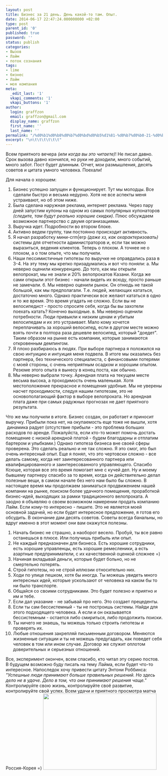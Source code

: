 ```yaml
---
layout: post
title: Бизнес за 21 день. День какой-то там. Опыт.
date: 2014-06-17 22:47:24.000000000 +02:00
type: post
parent_id: '0'
published: true
password: ''
status: publish
categories:
- Вызов
- Лайм
- поток сознания
tags:
- lime
- бизнес
- Лайм
- моя компания
meta:
  _edit_last: '1'
  vkapi_comments: '1'
  vkapi_buttons: '1'
author:
  login: graffzon
  email: graffzon@gmail.com
  display_name: graffzon
  first_name: ''
  last_name: ''
permalink: "/%d0%b1%d0%b8%d0%b7%d0%bd%d0%b5%d1%81-%d0%b7%d0%b0-21-%d0%b4%d0%b5%d0%bd%d1%8c-%d0%b4%d0%b5%d0%bd%d1%8c-%d0%ba%d0%b0%d0%ba%d0%be%d0%b9-%d1%82%d0%be-%d1%82%d0%b0%d0%bc-%d0%be%d0%bf%d1%8b%d1%82/"
excerpt: "\n\t\t\t\t\t\t"
---
```


Всем приятного вечера <em>(или когда вы это читаете)</em>!
Не писал давно. Срок вызова давно кончился, но руки не доходили, много событий, много забот. Пост будет длинным. Отчет, мои размышления, десять советов и цитата умного человека. Поехали!
<!--more-->Для начала о хорошем:
1. Бизнес успешно запущен и функционирует. Тут мы молодцы. Все сделали быстро и весьма недурно. Хотя не все аспекты меня устраивают, но об этом ниже.
2. Была сделана наружная реклама, интернет реклама. Через пару дней запустим купоны на одном из самых популярных купонаторов <em>(следите, там будут реально хорошие скидки)</em>. Плюс обсуждаем возможное партнерство с двумя организациями.
3. Выручка идет. Подробности во втором блоке.
4. Активно ведем группу, там постоянно происходит активность.
5. Я начал разработку мини-crm|erp <em>(даже хз, как охарактеризовать)</em> системы для отчетности администраторов и, если так можно выразиться, ведения клиентов.
Теперь о плохом. А точнее не о плохом, а о том опыте, что мы получили.
1. Наши пессимистичные гипотезы по выручке не оправдались раза в 3-4. На эту тему мы крепко призадумались и вот что поняли:
а. Мы неверно оценили конкуренцию. До того, как мы открыли велопрокат, мы не знали и 20% велопрокатов Казани. Когда же сами открыли этот бизнес - начали видеть их всюду, просто раньше не замечали.
б. Мы неверно оценили рынок. Он отнюдь не такой большой, как мы предполагали. Т.е. людей, желающих кататься, достаточно много. Однако практически все желают кататься в одно и то же время. Это время угадать не сложно. Если вы не велосипедист - просто спросите себя, когда бы вы захотели поехать катать? Конечно выходные.
в. Мы неверно оценили потребности. Люди привыкли к низким ценам и убитым велосипедам и их это устраивает. Мало кому хочется переплачивать за хороший велосипед, если в другом месте можно взять почти в полтора раза дешевле велосипед, который "доедет". Таким образом на рынке есть компании, которые занимаются откровенным демпингом.
2. Я плохо разбираюсь в людях. При выборе партнера я положился на свою интуицию и интуиция меня подвела. В итоге мы оказались без партнера, без технического специалиста, с финансовыми потерями с моей стороны, с очень неприятным осадком и хорошим опытом. Резюме этого опыта я вынесу в конец поста, как обычно.
3. Мы неверно выбрали точку. Арендная плата на текущем месте весьма высока, а проходимость очень маленькая. Хотя местоположение прекрасное и помещения удобные. Мы не уверены насчет проходимости, следуя нашим гипотезам, это не основополагающий фактор в выборе велопроката. Но арендная плата даже при самых радужных прогнозах не дает приятного результата.
 
Что же мы получили в итоге. Бизнес создан, он работает и приносит выручку. Прибыли пока нет, на окупаемость еще тоже не вышли, хотя  динамика радует (отсутствие прибыли - это проблема больших расходов по аренде. Пожалуйста, если кто-то может помочь достать помещение с низкой арендной платой - будем благодарны и отплатим бартером и улыбками.) Однако гипотеза бизнеса вне своей сферы проверена. Это сделать реально и не так сложно. Я это смог, это был очень интересный опыт. Еще я понял, что это чертовски сложно - все делать самому, когда нет заинтересованного партнера или квалифицированного и заинтересованного управляющего. Спасибо Ксюше, которая все это время помогает мне с кучей дел. Ну и моему бывшему партнеру спасибо за то время, когда он действительно делал полезные вещи, в самом начале без него нам было бы сложно.
В настоящее время мы продолжаем заниматься продвижением нашей компании на рынке, поиском более удачного помещения, проработкой бизнес-идей, выходящих за рамки традиционного велопроката. А заодно я объявляю о своем возможном намерении продать компанию Лайм. Если кому-то интересно - пишите. Это не является моей основной задачей, но если будет интересное предложение, я готов его обсудить.
В окончание дам десять советов. Советы всегда банальны, но вдруг именно в этот момент они вам окажутся полезны.
1. Начать бизнес не страшно, а наоборот весело. Пробуй, ты все равно останешься в плюсе. Или получишь прибыль или опыт.
2. Не каждый предназначен для бизнеса. Есть хорошие сотрудники, есть хорошие управленцы, есть хорошие ремесленики, а есть азартные предприниматели, с их качественной оценкой сложнее =)
3. Начиная вкладывай деньги, которые будет больно, но не смертельно потерять.
4. Строй гипотезы, но не строй иллюзии относительно них.
5. Ходи по улице пешком, хотя бы иногда. Ты можешь увидеть много интересных идей, которые ускользают от человека на каком бы то ни было транспорте.
6. Общайся со своими сотрудниками. Это будет полезно и приятно и им и тебе.
7. Если дал указание - не забывай про него. Это создает прецеденты.
8. Если ты сам бессистемный - ты не построишь системы. Найди для этого подходящего человека. А если и он оказывается бессистемным - остается либо смириться, либо продолжить поиски.
9. Ты ничего не знаешь, ты можешь только строить гипотезы и проверять их.
10. Любые отношения закрепляй письменным договором. Меняются жизненные ситуации и ты не можешь предугадать, как поведет себя человек в том или ином случае. Договор же служит оплотом доверительных и серьезных отношений.
 
Все, эксперимент окончен, всем спасибо, кто читал эту серию постов. В будущем возможно буду писать на тему Лайма, если будет что-то интересное. Напоследок хочу привести цитату Энтони Роббинса:
<em>"Успешные люди принимают больше правильных решений. Но здесь дело не в удаче. Дело в том, что они принимают решения чаще."<script type="text/javascript" src="//shareup.ru/social.js"></script></em>
Контролируйте свою жизнь, контролируйте своё развитие, контролируйте свой успех. Всем удачи и приятного просмотра матча Россия-Корея =)
<img class="alignnone" src="{{ site.baseurl }}/assets/2014/06/rossia_uznaa_korea.jpg" alt="" width="364" height="244" />
 		
